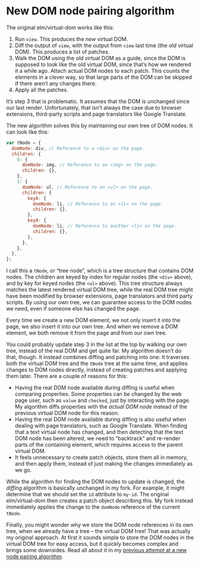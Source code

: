 # New DOM node pairing algorithm

The original elm/virtual-dom works like this:

1. Run `view`. This produces the _new_ virtual DOM.
2. Diff the output of `view`, with the output from `view` last time (the _old_ virtual DOM). This produces a list of patches.
3. Walk the DOM using the _old_ virtual DOM as a guide, since the DOM is supposed to look like the old virtual DOM, since that’s how we rendered it a while ago. Attach actual DOM nodes to each patch. This counts the elements in a clever way, so that large parts of the DOM can be skipped if there aren’t any changes there.
4. Apply all the patches.

It’s step 3 that is problematic. It assumes that the DOM is unchanged since our last render. Unfortunately, that isn’t always the case due to browser extensions, third-party scripts and page translators like Google Translate.

The new algorithm solves this by maintaining our own tree of DOM nodes. It can look like this:

```js
var tNode = {
  domNode: div, // Reference to a <div> on the page.
  children: {
    0: {
      domNode: img, // Reference to an <img> on the page.
      children: {},
    },
    1: {
      domNode: ul, // Reference to an <ul> on the page.
      children: {
        keyA: {
          domNode: li, // Reference to an <li> on the page.
          children: {},
        },
        keyA: {
          domNode: li, // Reference to another <li> on the page.
          children: {},
        },
      },
    },
  },
};
```

I call this a `tNode`, or “tree node”, which is a tree structure that contains DOM nodes. The children are keyed by index for regular nodes (the `<div>` above), and by key for keyed nodes (the `<ul>` above). This tree structure always matches the latest rendered virtual DOM tree, while the real DOM tree might have been modified by browser extensions, page translators and third party scripts. By using our own tree, we can guarantee access to the DOM nodes we need, even if someone else has changed the page.

Every time we create a new DOM element, we not only insert it into the page, we also insert it into our own tree. And when we remove a DOM element, we both remove it from the page and from our own tree.

You could probably update step 3 in the list at the top by walking our own tree, instead of the real DOM and get quite far. My algorithm doesn’t do that, though. It instead combines diffing and patching into one: It traverses both the virtual DOM tree and the `tNode` tree at the same time, and applies changes to DOM nodes directly, instead of creating patches and applying them later. There are a couple of reasons for this:

- Having the real DOM node available during diffing is useful when comparing properties. Some properties can be changed by the web page user, such as `value` and `checked`, just by interacting with the page. My algorithm diffs properties with the _actual DOM node_ instead of the previous virtual DOM node for this reason.
- Having the real DOM node available during diffing is also useful when dealing with page translators, such as Google Translate. When finding that a text virtual node has changed, and then detecting that the text DOM node has been altered, we need to “backtrack” and re-render parts of the containing element, which requires access to the parent virtual DOM.
- It feels unnecessary to create patch objects, store them all in memory, and then apply them, instead of just making the changes immediately as we go.

While the algorithm for finding the DOM nodes to update is changed, the _diffing_ algorithm is basically unchanged in my fork. For example, it might determine that we should set the `id` attribute to `my-id`. The original elm/virtual-dom then creates a patch object describing this. My fork instead immediately applies the change to the `domNode` reference of the current `tNode`.

Finally, you might wonder why we store the DOM node references in its own tree, when we already have a tree – the virtual DOM tree! That was actually my original approach. At first it sounds simple to store the DOM nodes in the virtual DOM tree for easy access, but it quickly becomes complex and brings some downsides. Read all about it in my [previous attempt at a new node pairing algorithm](./new-dom-node-pairing-algorithm.md).
